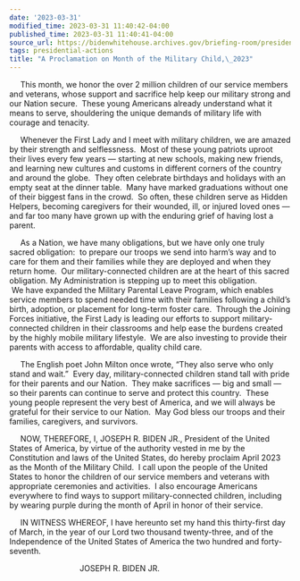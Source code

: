 ```yaml
---
date: '2023-03-31'
modified_time: 2023-03-31 11:40:42-04:00
published_time: 2023-03-31 11:40:41-04:00
source_url: https://bidenwhitehouse.archives.gov/briefing-room/presidential-actions/2023/03/31/a-proclamation-on-month-of-the-military-child-2023/
tags: presidential-actions
title: "A Proclamation on Month of the Military Child,\_2023"
---
```

 
     This month, we honor the over 2 million children of our service
members and veterans, whose support and sacrifice help keep our military
strong and our Nation secure.  These young Americans already understand
what it means to serve, shouldering the unique demands of military life
with courage and tenacity.

     Whenever the First Lady and I meet with military children, we
are amazed by their strength and selflessness.  Most of these young
patriots uproot their lives every few years — starting at new schools,
making new friends, and learning new cultures and customs in different
corners of the country and around the globe.  They often celebrate
birthdays and holidays with an empty seat at the dinner table.  Many
have marked graduations without one of their biggest fans in the crowd. 
So often, these children serve as Hidden Helpers, becoming caregivers
for their wounded, ill, or injured loved ones — and far too many have
grown up with the enduring grief of having lost a parent. 

     As a Nation, we have many obligations, but we have only one truly
sacred obligation:  to prepare our troops we send into harm’s way and to
care for them and their families while they are deployed and when they
return home.  Our military-connected children are at the heart of this
sacred obligation. My Administration is stepping up to meet this
obligation.  We have expanded the Military Parental Leave Program, which
enables service members to spend needed time with their families
following a child’s birth, adoption, or placement for long-term foster
care.  Through the Joining Forces initiative, the First Lady is leading
our efforts to support military-connected children in their classrooms
and help ease the burdens created by the highly mobile military
lifestyle.  We are also investing to provide their parents with access
to affordable, quality child care.  

     The English poet John Milton once wrote, “They also serve who only
stand and wait.”  Every day, military-connected children stand tall with
pride for their parents and our Nation.  They make sacrifices — big and
small — so their parents can continue to serve and protect this
country.  These young people represent the very best of America, and we
will always be grateful for their service to our Nation.  May God bless
our troops and their families, caregivers, and survivors.

     NOW, THEREFORE, I, JOSEPH R. BIDEN JR., President of the United
States of America, by virtue of the authority vested in me by the
Constitution and laws of the United States, do hereby proclaim April
2023 as the Month of the Military Child.  I call upon the people of the
United States to honor the children of our service members and veterans
with appropriate ceremonies and activities.  I also encourage Americans
everywhere to find ways to support military-connected children,
including by wearing purple during the month of April in honor of their
service.

     IN WITNESS WHEREOF, I have hereunto set my hand this thirty-first
day of March, in the year of our Lord two thousand twenty-three, and of
the Independence of the United States of America the two hundred and
forty-seventh.

                                JOSEPH R. BIDEN JR.
